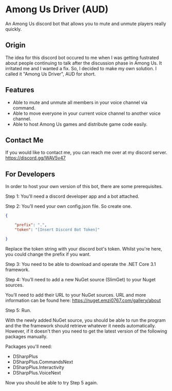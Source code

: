 # Among Us Driver (AUD)
An Among Us discord bot that allows you to mute and unmute players really quickly.

Origin
-----------

The idea for this discord bot occured to me when I was getting fustrated about people continuing to talk after the discussion phase in Among Us. It irritated me and I wanted a fix. So, I decided to make my own solution. I called it "Among Us Driver", AUD for short.
<!--
How to use
-----------
You can add my bot to your discord server by using the link below.

https://discord.com/api/oauth2/authorize?client_id=757258351146041474&permissions=57703504&scope=bot

Note: This link now has appropriate permissions for the current and potential future usage for this bot. If some permissions are not granted, the bot may not work as intended. Also the bot occasionally has development downtime as this is an ongoing project.

The bot's prefix is "."  
Use ".help" for commands. 
"Moderator" is the person executing the command.
-->
Features
-----------
* Able to mute and unmute all members in your voice channel via command.
* Able to move everyone in your current voice channel to another voice channel.
* Able to host Among Us games and distribute game code easily.

Contact Me
-----------
If you would like to contact me, you can reach me over at my discord server. https://discord.gg/WAV5v47

For Developers
-----------
In order to host your own version of this bot, there are some prerequisites. 

Step 1: You'll need a discord developer app and a bot attached.

Step 2: You’ll need your own config.json file. So create one.

```json
{

    "prefix": ".",
    "token": "[Insert Discord Bot Token]"

}
```

Replace the token string with your discord bot's token. Whilst you're here, you could change the prefix if you want.

Step 3: You need to be able to download and operate the .NET Core 3.1 framework.

Step 4: You’ll need to add a new NuGet source (SlimGet) to your Nuget sources.

You’ll need to add their URL to your NuGet sources. URL and more information can be found here: https://nuget.emzi0767.com/gallery/about

Step 5: Run.

With the newly added NuGet source, you should be able to run the program and the the framework should retrieve whatever it needs automatically. However, if it doesn't then you need to get the latest version of the following packages manually.

Packages you'll need:
* DSharpPlus
* DSharpPlus.CommandsNext
* DSharpPlus.Interactivity
* DSharpPlus.VoiceNext

Now you should be able to try Step 5 again.
